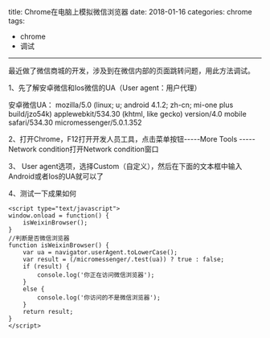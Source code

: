 title: Chrome在电脑上模拟微信浏览器
date: 2018-01-16
categories: chrome
tags:
- chrome
- 调试

---

最近做了微信商城的开发，涉及到在微信内部的页面跳转问题，用此方法调试。

<!-- more -->

1、先了解安卓微信和Ios微信的UA（User agent：用户代理）

安卓微信UA： mozilla/5.0 (linux; u; android 4.1.2; zh-cn; mi-one plus build/jzo54k) applewebkit/534.30 (khtml, like gecko) version/4.0 mobile safari/534.30 micromessenger/5.0.1.352  

2、打开Chrome，F12打开开发人员工具，点击菜单按钮-----More Tools -----Network condition打开Network condition窗口

3、 User agent选项，选择Custom（自定义），然后在下面的文本框中输入Android或者Ios的UA就可以了

4、测试一下成果如何
```
<script type="text/javascript">
window.onload = function() {
    isWeixinBrowser();
}
//判断是否微信浏览器
function isWeixinBrowser() {  
    var ua = navigator.userAgent.toLowerCase();  
    var result = (/micromessenger/.test(ua)) ? true : false;
    if (result) {
        console.log('你正在访问微信浏览器');
    }
    else {
        console.log('你访问的不是微信浏览器');
    }
    return result;
}  
</script>
```